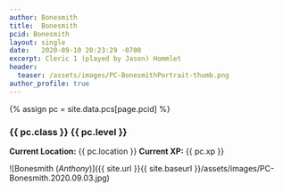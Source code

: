 ```yaml
---
author: Bonesmith
title:  Bonesmith
pcid: Bonesmith
layout: single
date:   2020-09-10 20:23:29 -0700
excerpt: Cleric 1 (played by Jason) Hommlet
header:
  teaser: /assets/images/PC-BonesmithPortrait-thumb.png
author_profile: true
---
```


{% assign pc = site.data.pcs[page.pcid] %}

### {{ pc.class }} {{ pc.level }}
**Current Location:** {{ pc.location }}
**Current XP:** {{ pc.xp }}

![Bonesmith (_Anthony_)]({{ site.url }}{{ site.baseurl }}/assets/images/PC-Bonesmith.2020.09.03.jpg)

